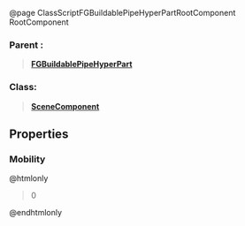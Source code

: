 @page ClassScriptFGBuildablePipeHyperPartRootComponent RootComponent
### Parent :
<b><a href="_class_script_f_g_buildable_pipe_hyper_part.html"><blockquote>FGBuildablePipeHyperPart</blockquote></a></b>
### Class:
<b><a href="_class_script_scene_component.html"><blockquote>SceneComponent</blockquote></a></b>
## Properties
### Mobility
@htmlonly
<blockquote>0</blockquote>
@endhtmlonly

